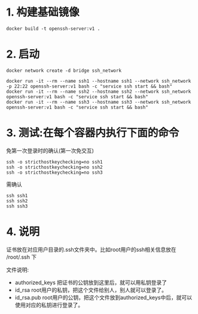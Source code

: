 
# 1. 构建基础镜像
```
docker build -t openssh-server:v1 .
```

# 2. 启动
```
docker network create -d bridge ssh_network

docker run -it --rm --name ssh1 --hostname ssh1 --network ssh_network -p 22:22 openssh-server:v1 bash -c "service ssh start && bash"
docker run -it --rm --name ssh2 --hostname ssh2 --network ssh_network          openssh-server:v1 bash -c "service ssh start && bash"
docker run -it --rm --name ssh3 --hostname ssh3 --network ssh_network          openssh-server:v1 bash -c "service ssh start && bash"

```

# 3. 测试:在每个容器内执行下面的命令
免第一次登录时的确认(第一次免交互)
```
ssh -o stricthostkeychecking=no ssh1
ssh -o stricthostkeychecking=no ssh2
ssh -o stricthostkeychecking=no ssh3
```

需确认
```
ssh ssh1
ssh ssh2
ssh ssh3
```

# 4. 说明
证书放在对应用户目录的.ssh文件夹中。比如root用户的ssh相关信息放在 /root/.ssh 下

文件说明:
- authorized_keys 把证书的公钥放到这里后，就可以用私钥登录了
- id_rsa root用户的私钥，把这个文件给别人，别人就可以登录了。
- id_rsa.pub root用户的公钥，把这个文件放到authorized_keys中后，就可以使用对应的私钥进行登录了。

